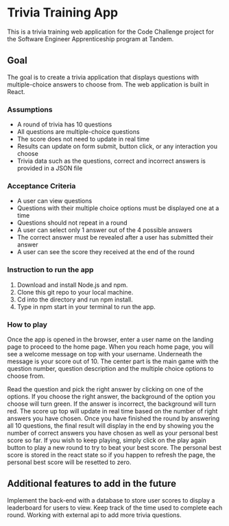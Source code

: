 # Trivia Training App

This is a trivia training web application for the Code Challenge project for the Software Engineer Apprenticeship program at Tandem. 

## Goal

The goal is to create a trivia application that displays questions with multiple-choice answers to choose from. The web application is built in React.

### Assumptions
- A round of trivia has 10 questions
- All questions are multiple-choice questions
- The score does not need to update in real time
- Results can update on form submit, button click, or any interaction you choose
- Trivia data such as the questions, correct and incorrect answers is provided in a JSON file

### Acceptance Criteria
- A user can view questions
- Questions with their multiple choice options must be displayed one at a time
- Questions should not repeat in a round
- A user can select only 1 answer out of the 4 possible answers
- The correct answer must be revealed after a user has submitted their answer
- A user can see the score they received at the end of the round

### Instruction to run the app
1. Download and install Node.js and npm.
2. Clone this git repo to your local machine.
3. Cd into the directory and run npm install.
4. Type in npm start in your terminal to run the app.

### How to play
Once the app is opened in the browser, enter a user name on the landing page to proceed to the home page. When you reach home page, you will see a welcome message on top with your username. Underneath the message is your score out of 10. The center part is the main game with the question number, question description and the multiple choice options to choose from. 

Read the question and pick the right answer by clicking on one of the options. If you choose the right answer, the background of the option you choose will turn green. If the answer is incorrect, the background will turn red. The score up top will update in real time based on the number of right answers you have chosen. Once you have finished the round by answering all 10 questions, the final result will display in the end by showing you the number of correct answers you have chosen as well as your personal best score so far. If you wish to keep playing, simply click on the play again button to play a new round to try to beat your best score. The personal best score is stored in the react state so if you happen to refresh the page, the personal best score will be resetted to zero. 

## Additional features to add in the future
Implement the back-end with a database to store user scores to display a leaderboard for users to view. Keep track of the time used to complete each round. Working with external api to add more trivia questions. 
